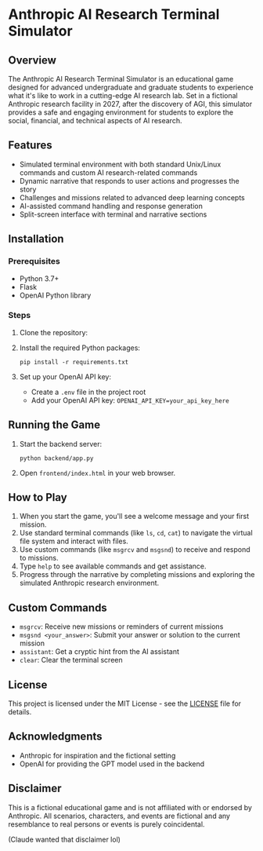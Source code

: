 # Anthropic AI Research Terminal Simulator

## Overview

The Anthropic AI Research Terminal Simulator is an educational game designed for advanced undergraduate and graduate students to experience what it's like to work in a cutting-edge AI research lab. Set in a fictional Anthropic research facility in 2027, after the discovery of AGI, this simulator provides a safe and engaging environment for students to explore the social, financial, and technical aspects of AI research.

## Features

- Simulated terminal environment with both standard Unix/Linux commands and custom AI research-related commands
- Dynamic narrative that responds to user actions and progresses the story
- Challenges and missions related to advanced deep learning concepts
- AI-assisted command handling and response generation
- Split-screen interface with terminal and narrative sections

## Installation

### Prerequisites

- Python 3.7+
- Flask
- OpenAI Python library

### Steps

1. Clone the repository:

2. Install the required Python packages:
   ```
   pip install -r requirements.txt
   ```

3. Set up your OpenAI API key:
   - Create a `.env` file in the project root
   - Add your OpenAI API key: `OPENAI_API_KEY=your_api_key_here`

## Running the Game

1. Start the backend server:
   ```
   python backend/app.py
   ```

2. Open `frontend/index.html` in your web browser.

## How to Play

1. When you start the game, you'll see a welcome message and your first mission.
2. Use standard terminal commands (like `ls`, `cd`, `cat`) to navigate the virtual file system and interact with files.
3. Use custom commands (like `msgrcv` and `msgsnd`) to receive and respond to missions.
4. Type `help` to see available commands and get assistance.
5. Progress through the narrative by completing missions and exploring the simulated Anthropic research environment.

## Custom Commands

- `msgrcv`: Receive new missions or reminders of current missions
- `msgsnd <your_answer>`: Submit your answer or solution to the current mission
- `assistant`: Get a cryptic hint from the AI assistant
- `clear`: Clear the terminal screen

## License

This project is licensed under the MIT License - see the [LICENSE](LICENSE) file for details.

## Acknowledgments

- Anthropic for inspiration and the fictional setting
- OpenAI for providing the GPT model used in the backend

## Disclaimer

This is a fictional educational game and is not affiliated with or endorsed by Anthropic. All scenarios, characters, and events are fictional and any resemblance to real persons or events is purely coincidental.

(Claude wanted that disclaimer lol)
